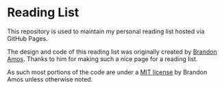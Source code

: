 # Reading List

This repository is used to maintain my personal reading list hosted via GitHub Pages.

The design and code of this reading list was originally created by [Brandon Amos](https://github.com/bamos). Thanks to him for making such a nice page for a reading list.

As such most portions of the code are under a [MIT license](https://github.com/bamos/reading-list/blob/gh-pages/LICENSE.mit)
by Brandon Amos unless otherwise noted.
